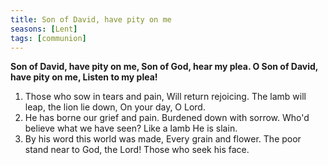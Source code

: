 ```yaml
---
title: Son of David, have pity on me
seasons: [Lent]
tags: [communion]
---
```


**Son of David, have pity on me,
Son of God, hear my plea.
O Son of David, have pity on me,
Listen to my plea!**

1. Those who sow in tears and pain,
   Will return rejoicing.
   The lamb will leap, the lion lie down,
   On your day, O Lord.
2. He has borne our grief and pain.
   Burdened down with sorrow.
   Who'd believe what we have seen?
   Like a lamb He is slain.
3. By his word this world was made,
   Every grain and flower.
   The poor stand near to God, the Lord!
   Those who seek his face.
